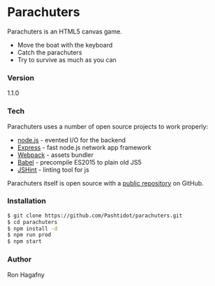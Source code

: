 # Parachuters

Parachuters is an HTML5 canvas game.

  - Move the boat with the keyboard
  - Catch the parachuters
  - Try to survive as much as you can

### Version
1.1.0

### Tech

Parachuters uses a number of open source projects to work properly:

* [node.js] - evented I/O for the backend
* [Express] - fast node.js network app framework
* [Webpack] - assets bundler
* [Babel] - precompile ES2015 to plain old JS5
* [JSHint] - linting tool for js

Parachuters itself is open source with a [public repository][para]
 on GitHub.

### Installation

```sh
$ git clone https://github.com/Pashtidot/parachuters.git
$ cd parachuters
$ npm install -d
$ npm run prod
$ npm start
```

### Author
Ron Hagafny

   [para]: <https://github.com/Pashtidot/parachuters>
   [node.js]: <http://nodejs.org>
   [express]: <http://expressjs.com>
   [Webpack]: <https://webpack.github.io>
   [Babel]: <https://babeljs.io>
   [JSHint]: <http://jshint.com>